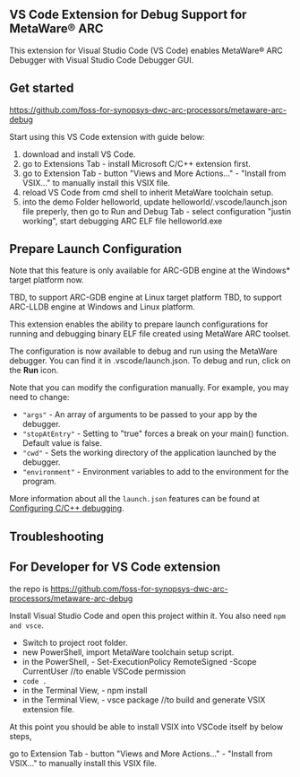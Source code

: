 ## VS Code Extension for Debug Support for MetaWare® ARC 

This extension for Visual Studio Code (VS Code) enables MetaWare® ARC Debugger with Visual Studio Code Debugger GUI.

## Get started

https://github.com/foss-for-synopsys-dwc-arc-processors/metaware-arc-debug

Start using this VS Code extension with guide below:
1. download and install VS Code.
2. go to Extensions Tab - install Microsoft C/C++ extension first. 
3. go to Extension Tab - button "Views and More Actions..." - "Install from VSIX..." to manually install this VSIX file.
4. reload VS Code from cmd shell to inherit MetaWare toolchain setup. 
5. into the demo Folder helloworld, update helloworld/.vscode/launch.json file preperly, then go to Run and Debug Tab - select configuration "justin working", start debugging ARC ELF file helloworld.exe 


## Prepare Launch Configuration
Note that this feature is only available for ARC-GDB engine at the Windows* target platform now.

TBD, to support ARC-GDB engine at Linux target platform
TBD, to support ARC-LLDB engine at Windows and Linux platform. 

This extension enables the ability to prepare launch configurations for running
and debugging binary ELF file created using MetaWare ARC toolset.

The configuration is now available to debug and run using the MetaWare debugger. You can find it in .vscode/launch.json. To debug and run, click on the **Run** icon.

Note that you can modify the configuration manually. For example, you may need to change:

* `"args"` - An array of arguments to be passed to your app by the debugger.
* `"stopAtEntry"` - Setting to "true" forces a break on your main() function. Default value is false.
* `"cwd"` - Sets the working directory of the application launched by the debugger.
* `"environment"` - Environment variables to add to the environment for the program.


More information about all the `launch.json` features can be found at [Configuring C/C++ debugging](https://code.visualstudio.com/docs/cpp/launch-json-reference).


## Troubleshooting

## For Developer for VS Code extension 

the repo is https://github.com/foss-for-synopsys-dwc-arc-processors/metaware-arc-debug



Install Visual Studio Code and open this project within it. You also need `npm and vsce`.
- Switch to project root folder.
- new PowerShell, import MetaWare toolchain setup script. 
- in the PowerShell, - Set-ExecutionPolicy RemoteSigned -Scope CurrentUser    //to enable VSCode permission 
- `code .`
- in the Terminal View, - npm install
- in the Terminal View, - vsce package    //to build and generate VSIX extension file. 

At this point you should be able to install VSIX into VSCode itself by below steps,

go to Extension Tab - button "Views and More Actions..." - "Install from VSIX..." to manually install this VSIX file.


